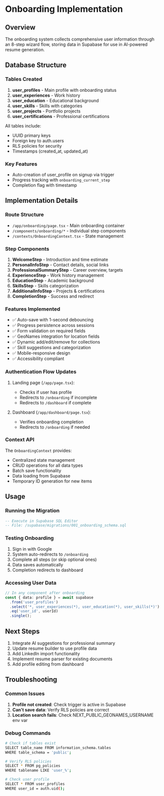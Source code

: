 # Onboarding Implementation

## Overview
The onboarding system collects comprehensive user information through an 8-step wizard flow, storing data in Supabase for use in AI-powered resume generation.

## Database Structure

### Tables Created
1. **user_profiles** - Main profile with onboarding status
2. **user_experiences** - Work history
3. **user_education** - Educational background
4. **user_skills** - Skills with categories
5. **user_projects** - Portfolio projects
6. **user_certifications** - Professional certifications

All tables include:
- UUID primary keys
- Foreign key to auth.users
- RLS policies for security
- Timestamps (created_at, updated_at)

### Key Features
- Auto-creation of user_profile on signup via trigger
- Progress tracking with `onboarding_current_step`
- Completion flag with timestamp

## Implementation Details

### Route Structure
- `/app/onboarding/page.tsx` - Main onboarding container
- `/components/onboarding/*` - Individual step components
- `/contexts/OnboardingContext.tsx` - State management

### Step Components
1. **WelcomeStep** - Introduction and time estimate
2. **PersonalInfoStep** - Contact details, social links
3. **ProfessionalSummaryStep** - Career overview, targets
4. **ExperienceStep** - Work history management
5. **EducationStep** - Academic background
6. **SkillsStep** - Skills categorization
7. **AdditionalInfoStep** - Projects & certifications
8. **CompletionStep** - Success and redirect

### Features Implemented
- ✅ Auto-save with 1-second debouncing
- ✅ Progress persistence across sessions
- ✅ Form validation on required fields
- ✅ GeoNames integration for location fields
- ✅ Dynamic add/edit/remove for collections
- ✅ Skill suggestions and categorization
- ✅ Mobile-responsive design
- ✅ Accessibility compliant

### Authentication Flow Updates
1. Landing page (`/app/page.tsx`):
   - Checks if user has profile
   - Redirects to `/onboarding` if incomplete
   - Redirects to `/dashboard` if complete

2. Dashboard (`/app/dashboard/page.tsx`):
   - Verifies onboarding completion
   - Redirects to `/onboarding` if needed

### Context API
The `OnboardingContext` provides:
- Centralized state management
- CRUD operations for all data types
- Batch save functionality
- Data loading from Supabase
- Temporary ID generation for new items

## Usage

### Running the Migration
```sql
-- Execute in Supabase SQL Editor
-- File: /supabase/migrations/001_onboarding_schema.sql
```

### Testing Onboarding
1. Sign in with Google
2. System auto-redirects to `/onboarding`
3. Complete all steps (or skip optional ones)
4. Data saves automatically
5. Completion redirects to dashboard

### Accessing User Data
```typescript
// In any component after onboarding
const { data: profile } = await supabase
  .from('user_profiles')
  .select('*, user_experiences(*), user_education(*), user_skills(*)')
  .eq('user_id', userId)
  .single();
```

## Next Steps
1. Integrate AI suggestions for professional summary
2. Update resume builder to use profile data
3. Add LinkedIn import functionality
4. Implement resume parser for existing documents
5. Add profile editing from dashboard

## Troubleshooting

### Common Issues
1. **Profile not created**: Check trigger is active in Supabase
2. **Can't save data**: Verify RLS policies are correct
3. **Location search fails**: Check NEXT_PUBLIC_GEONAMES_USERNAME env var

### Debug Commands
```bash
# Check if tables exist
SELECT table_name FROM information_schema.tables 
WHERE table_schema = 'public';

# Verify RLS policies
SELECT * FROM pg_policies 
WHERE tablename LIKE 'user_%';

# Check user profile
SELECT * FROM user_profiles 
WHERE user_id = auth.uid();
```